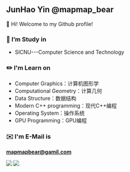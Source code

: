 ## JunHao Yin @mapmap_bear
👋 Hi! Welcome to my Github profile!


### 🔭 I’m Study in 
- SICNU---Computer Science and Technology

### ✏️ I'm Learn on
- Computer Graphics：计算机图形学
- Computational Geometry：计算几何
- Data Structure：数据结构
- Modern C++ programming：现代C++编程
- Operating System：操作系统
- GPU Programming：GPU编程


### ✉️ I'm E-Mail is

 **mapmapbear@gamil.com**

<a href="https://github.com/anuraghazra/github-readme-stats">
  <img align="left" src="https://github-readme-stats.vercel.app/api?username=mapmapbear&count_private=true&show_icons=true" />
  <img align="left" src="https://github-readme-stats.vercel.app/api/top-langs/?username=mapmapbear&hide=html,css,javascript"/>
</a>
                                                                                                                                  


